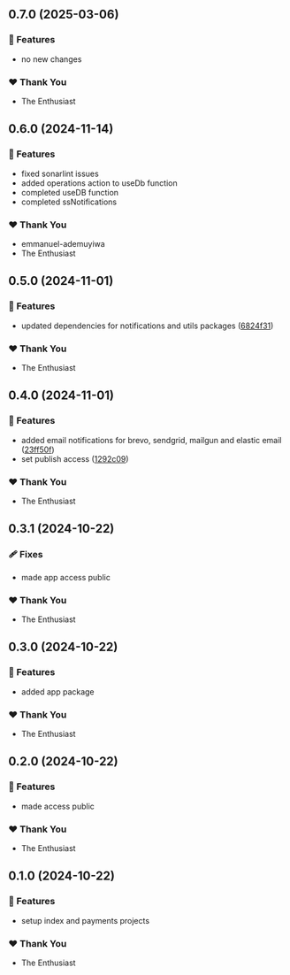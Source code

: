 ## 0.7.0 (2025-03-06)

### 🚀 Features

- no new changes

### ❤️  Thank You

- The Enthusiast

## 0.6.0 (2024-11-14)

### 🚀 Features

- fixed sonarlint issues
- added operations action to useDb function
- completed useDB function
- completed ssNotifications

### ❤️  Thank You

- emmanuel-ademuyiwa
- The Enthusiast

## 0.5.0 (2024-11-01)

### 🚀 Features

- updated dependencies for notifications and utils packages ([6824f31](https://github.com/joshuaben-seth/super-skeleton/commit/6824f31))

### ❤️  Thank You

- The Enthusiast

## 0.4.0 (2024-11-01)

### 🚀 Features

- added email notifications for brevo, sendgrid, mailgun and elastic email ([23ff50f](https://github.com/joshuaben-seth/super-skeleton/commit/23ff50f))
- set publish access ([1292c09](https://github.com/joshuaben-seth/super-skeleton/commit/1292c09))

### ❤️  Thank You

- The Enthusiast

## 0.3.1 (2024-10-22)

### 🩹 Fixes

- made app access public

### ❤️ Thank You

- The Enthusiast

## 0.3.0 (2024-10-22)

### 🚀 Features

- added app package

### ❤️ Thank You

- The Enthusiast

## 0.2.0 (2024-10-22)

### 🚀 Features

- made access public

### ❤️ Thank You

- The Enthusiast

## 0.1.0 (2024-10-22)

### 🚀 Features

- setup index and payments projects

### ❤️ Thank You

- The Enthusiast
